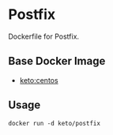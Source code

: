 # Postfix

Dockerfile for Postfix.


## Base Docker Image

* [keto:centos](https://hub.docker.com/r/keto/centos)


## Usage

	docker run -d keto/postfix
